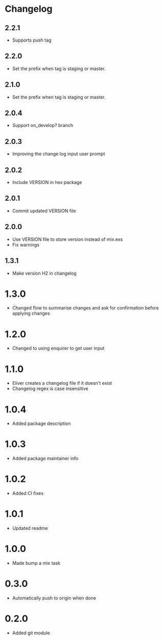 # Changelog

## 2.2.1
* Supports push tag

## 2.2.0
* Set the prefix when tag is staging or master.

## 2.1.0
* Set the prefix when tag is staging or master.

## 2.0.4
* Support on_develop? branch

## 2.0.3
* Improving the change log input user prompt

## 2.0.2
* Include VERSION in hex package

## 2.0.1
* Commit updated VERSION file

## 2.0.0
* Use VERSION file to store version instead of mix.exs
* Fix warnings

## 1.3.1
* Make version H2 in changelog

# 1.3.0
* Changed flow to summarise changes and ask for confirmation before applying changes

# 1.2.0
* Changed to using enquirer to get user input

# 1.1.0
* Eliver creates a changelog file if it doesn't exist
* Changelog regex is case insensitive

# 1.0.4
* Added package description

# 1.0.3
* Added package maintainer info

# 1.0.2
* Added CI fixes

# 1.0.1
* Updated readme

# 1.0.0
* Made bump a mix task

# 0.3.0
* Automatically push to origin when done

# 0.2.0
* Added git module


